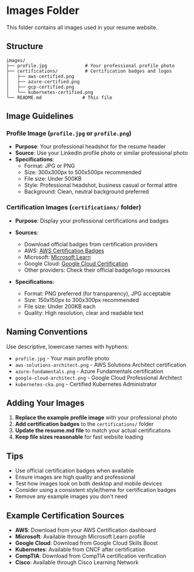 # Images Folder

This folder contains all images used in your resume website.

## Structure

```
images/
├── profile.jpg              # Your professional profile photo
├── certifications/          # Certification badges and logos
│   ├── aws-certified.png
│   ├── azure-certified.png
│   ├── gcp-certified.png
│   └── kubernetes-certified.png
└── README.md               # This file
```

## Image Guidelines

### Profile Image (`profile.jpg` or `profile.png`)
- **Purpose**: Your professional headshot for the resume header
- **Source**: Use your LinkedIn profile photo or similar professional photo
- **Specifications**:
  - Format: JPG or PNG
  - Size: 300x300px to 500x500px recommended
  - File size: Under 500KB
  - Style: Professional headshot, business casual or formal attire
  - Background: Clean, neutral background preferred

### Certification Images (`certifications/` folder)
- **Purpose**: Display your professional certifications and badges
- **Sources**: 
  - Download official badges from certification providers
  - AWS: [AWS Certification Badges](https://aws.amazon.com/certification/)
  - Microsoft: [Microsoft Learn](https://docs.microsoft.com/en-us/learn/)
  - Google Cloud: [Google Cloud Certification](https://cloud.google.com/certification)
  - Other providers: Check their official badge/logo resources

- **Specifications**:
  - Format: PNG preferred (for transparency), JPG acceptable
  - Size: 150x150px to 300x300px recommended
  - File size: Under 200KB each
  - Quality: High resolution, clear and readable text

## Naming Conventions

Use descriptive, lowercase names with hyphens:
- `profile.jpg` - Your main profile photo
- `aws-solutions-architect.png` - AWS Solutions Architect certification
- `azure-fundamentals.png` - Azure Fundamentals certification
- `google-cloud-architect.png` - Google Cloud Professional Architect
- `kubernetes-cka.png` - Certified Kubernetes Administrator

## Adding Your Images

1. **Replace the example profile image** with your professional photo
2. **Add certification badges** to the `certifications/` folder
3. **Update the resume.md file** to match your actual certifications
4. **Keep file sizes reasonable** for fast website loading

## Tips

- Use official certification badges when available
- Ensure images are high quality and professional
- Test how images look on both desktop and mobile devices
- Consider using a consistent style/theme for certification badges
- Remove any example images you don't need

## Example Certification Sources

- **AWS**: Download from your AWS Certification dashboard
- **Microsoft**: Available through Microsoft Learn profile
- **Google Cloud**: Download from Google Cloud Skills Boost
- **Kubernetes**: Available from CNCF after certification
- **CompTIA**: Download from CompTIA certification verification
- **Cisco**: Available through Cisco Learning Network
